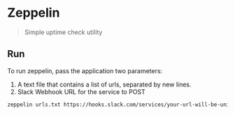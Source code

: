 # Zeppelin

> Simple uptime check utility

## Run
To run zeppelin, pass the application two parameters: 
1. A text file that contains a list of urls, separated by new lines.
2. Slack Webhook URL for the service to POST

```bash
zeppelin urls.txt https://hooks.slack.com/services/your-url-will-be-unique
```
